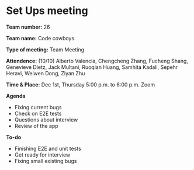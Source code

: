 # Set Ups meeting

**Team number:**
26

**Team name:**
Code cowboys

**Type of meeting:**
Team Meeting

**Attendence:**
(10/10) Alberto Valencia, Chengcheng Zhang, Fucheng Shang, Genevieve Dietz, Jack Multani, Ruoqian Huang, Samhita Kadali, Sepehr Heravi, Weiwen Dong, Ziyan Zhu

**Time & Place:**
Dec 1st, Thursday 5:00 p.m. to 6:00 p.m. Zoom

**Agenda**
- Fixing current bugs
- Check on E2E tests
- Questions about interview
- Review of the app


**To-do**
- Finishing E2E and unit tests
- Get ready for interview
- Fixing small existing bugs
